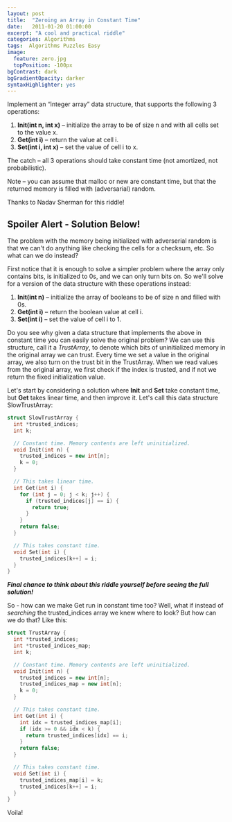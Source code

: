 ```yaml
---
layout: post
title:  "Zeroing an Array in Constant Time"
date:   2011-01-20 01:00:00
excerpt: "A cool and practical riddle"
categories: Algorithms
tags:  Algorithms Puzzles Easy
image:
  feature: zero.jpg
  topPosition: -100px
bgContrast: dark
bgGradientOpacity: darker
syntaxHighlighter: yes
---
```

Implement an “integer array” data structure, that supports the following 3 operations:

1. **Init(int n, int x)** – initialize the array to be of size n and with all cells set to the value x.
2. **Get(int i)** – return the value at cell i.
3. **Set(int i, int x)** – set the value of cell i to x.

The catch – all 3 operations should take constant time (not amortized, not probabilistic).

Note – you can assume that malloc or new are constant time, but that the returned memory is filled with (adversarial) random.

Thanks to Nadav Sherman for this riddle!

## Spoiler Alert - Solution Below!

The problem with the memory being initialized with adverserial random is that we can't do anything like checking the cells for a checksum, etc. So what can we do instead?

First notice that it is enough to solve a simpler problem where the array only contains bits, is initialized to 0s, and we can only turn bits on. So we'll solve for a version of the data structure with these operations instead:

1. **Init(int n)** – initialize the array of booleans to be of size n and filled with 0s.
2. **Get(int i)** – return the boolean value at cell i.
3. **Set(int i)** – set the value of cell i to 1.

Do you see why given a data structure that implements the above in constant time you can easily solve the original problem? We can use this structure, call it a *TrustArray*, to denote which bits of uninitialized memory in the original array we can trust. Every time we set a value in the original array, we also turn on the trust bit in the TrustArray. When we read values from the original array, we first check if the index is trusted, and if not we return the fixed initialization value.

Let's start by considering a solution where **Init** and **Set** take constant time, but **Get** takes linear time, and then improve it. Let's call this data structure SlowTrustArray:

```c++
struct SlowTrustArray {
  int *trusted_indices;
  int k;

  // Constant time. Memory contents are left uninitialized.
  void Init(int n) {
    trusted_indices = new int[n];
    k = 0;
  }

  // This takes linear time.
  int Get(int i) {
    for (int j = 0; j < k; j++) {
      if (trusted_indices[j] == i) {
        return true;
      }
    }
    return false;
  }

  // This takes constant time.
  void Set(int i) {
    trusted_indices[k++] = i;
  }
}
```

***Final chance to think about this riddle yourself before seeing the full solution!***

So - how can we make Get run in constant time too? Well, what if instead of *searching* the trusted_indices array we knew where to look? But how can we do that? Like this:

```c++
struct TrustArray {
  int *trusted_indices;
  int *trusted_indices_map;
  int k;

  // Constant time. Memory contents are left uninitialized.
  void Init(int n) {
    trusted_indices = new int[n];
    trusted_indices_map = new int[n];
    k = 0;
  }

  // This takes constant time.
  int Get(int i) {
    int idx = trusted_indices_map[i];
    if (idx >= 0 && idx < k) {
      return trusted_indices[idx] == i;
    }
    return false;
  }

  // This takes constant time.
  void Set(int i) {
    trusted_indices_map[i] = k;
    trusted_indices[k++] = i;
  }
}
```

Voila!
